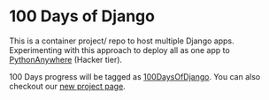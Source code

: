 # 100 Days of Django

This is a container project/ repo to host multiple Django apps. Experimenting with this approach to deploy all as one app to [PythonAnywhere](https://www.pythonanywhere.com) (Hacker tier).

100 Days progress will be tagged as [100DaysOfDjango](https://pybit.es/tag/100daysofdjango.html). You can also checkout our [new project page](https://pybit.es/pages/projects.html).
